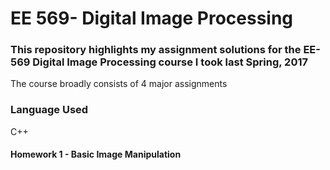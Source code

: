  # EE 569- Digital Image Processing </br>
 
 ### This repository highlights my assignment solutions for the EE-569 Digital Image Processing course I took last Spring, 2017  </br>
 
 The course broadly consists of 4 major assignments </br>
 
 ### Language Used  </br>
 C++
 
 
 #### Homework 1 - Basic Image Manipulation
 
 
